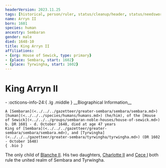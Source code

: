 ```yaml
---
headerVersion: 2023.11.25
tags: [historical, person/ruler, status/cleanup/header, status/needswork/internal]
name: Arryn II
born: 1601
species: human
ancestry: Sembaran
gender: male
died: 1648-10
title: King Arryn II
affiliations:
- {org: House of Sewick, type: primary}
- {place: Sembara, start: 1602}
- {place: Tyrwingha, start: 1602}
---
```

# King Arryn II
<div class="grid cards ext-narrow-margin ext-one-column" markdown>
- :octicons-info-24:{ .lg .middle } __Biographical Information__

    A [Sembaran](<../../../gazetteer/greater-sembara/sembara/sembara.md>) [human](<../../../species/humans/humans.md>) (he/him), of the [House of Sewick](<../../../groups/sembaran-noble-houses/house-of-sewick.md>)  
    b. DR 1601 - d. October 1648, died at age 47 years  
    King of [Sembara](<../../../gazetteer/greater-sembara/sembara/sembara.md>), and [Tyrwingha](<../../../gazetteer/greater-sembara/tyrwingha/tyrwingha.md>) (DR 1602 - October 1648)  
    { .bio }

</div>


The only child of [Blanche II](<./blanche-ii.md>). His two daughters, [Charlotte II](<./charlotte-ii.md>) and [Cece I](<./cece-i.md>) both rule the united realm of Sembara and Tyrwingha.


